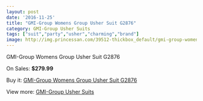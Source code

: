 ```yaml
---
layout: post
date: '2016-11-25'
title: "GMI-Group Womens Group Usher Suit G2876"
category: GMI-Group Usher Suits
tags: ["suit","party","usher","charming","brand"]
image: http://img.princessan.com/39512-thickbox_default/gmi-group-womens-group-usher-suit-g2876.jpg
---
```

GMI-Group Womens Group Usher Suit G2876

On Sales: **$279.99**
<a href="https://www.princessan.com/en/18387-gmi-group-womens-group-usher-suit-g2876.html"><amp-img layout="responsive" width="600" height="600" src="//img.princessan.com/39512-thickbox_default/gmi-group-womens-group-usher-suit-g2876.jpg" alt="GMI-Group Womens Group Usher Suit G2876 0" /></a>

Buy it: [GMI-Group Womens Group Usher Suit G2876](https://www.princessan.com/en/18387-gmi-group-womens-group-usher-suit-g2876.html "GMI-Group Womens Group Usher Suit G2876")

View more: [GMI-Group Usher Suits](https://www.princessan.com/en/167- "GMI-Group Usher Suits")